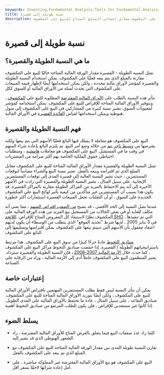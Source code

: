 ```yaml
---
keywords: Investing,Fundamental Analysis,Tools for Fundamental Analysis,Tools
title: نسبة طويلة إلى قصيرة
description: تشير نسبة الشراء إلى المدى القصير إلى مقدار بيع الورقة المالية على المكشوف مقابل إجمالي المبلغ المتاح للبيع على المكشوف.
---
```


# نسبة طويلة إلى قصيرة
## ما هي النسبة الطويلة والقصيرة؟

تمثل النسبة الطويلة - القصيرة مقدار الورقة المالية المتاحة حاليًا للبيع على المكشوف مقارنة بالمبلغ الذي يتم بيعه فعليًا على المكشوف. يمكن استخدام النسبة الطويلة والقصيرة كمؤشر لأوراق مالية محددة ، ولكن يمكن استخدامها أيضًا لإظهار قيمة المبيعات على المكشوف التي تحدث لسلة من الأوراق المالية أو للسوق ككل.

تتأثر هذه النسبة بالطلب على [الأوراق المالية المقترضة](/securitieslending) المطلوبة للبيع على [المكشوف](/shortsale) ، وبتوفير الأوراق المالية المتاحة للإقراض للبيع على المكشوف. يمكن استخدامه كمؤشر لمعنويات السوق. تشير نسبة كبيرة من المشاركين في البيع على المكشوف إلى ميول هبوطية ويمكن استخدامها لقياس [الفائدة القصيرة](/shortinterestratio) في الأوراق المالية.

## فهم النسبة الطويلة والقصيرة

البيع على المكشوف هو معاملة لا يمتلك فيها البائع فعليًا الأسهم التي يتم بيعها ولكنه يقترضها من [وسيط تاجر يتم](/broker-dealer) من خلاله وضع أمر البيع. ثم يلتزم البائع بإعادة شراء السهم في وقت ما في المستقبل. البيع على المكشوف هو معاملات [هامشية](/margin) ، ومتطلبات احتياطي حقوق الملكية الخاصة بهم أكثر صرامة من المشتريات.

تمثل النسبة الطويلة والقصيرة مقدار الأوراق المالية المتاحة للبيع على المكشوف مقابل المبلغ الذي تم اقتراضه وبيعه بالفعل. تعتبر نسبة البيع والشراء مقياساً لتوقعات المستثمرين ، حيث تشير النسبة العالية إلى قصيرة المدى إلى توقعات المستثمرين الإيجابية. على سبيل المثال ، تشير النسبة الطويلة والقصيرة التي زادت في الأشهر الأخيرة إلى أنه يتم الاحتفاظ بالمزيد من المراكز الطويلة مقارنة بالمراكز القصيرة. قد يكون هذا بسبب أن المستثمرين غير متأكدين من كيفية تأثير لوائح البيع على المكشوف الجديدة على السوق ، أو أن التقلبات تجعل المبيعات القصيرة استثمارات أكثر خطورة.

عندما تصل النسبة إلى الحد الأقصى ، قد يصبح [من الصعب اقتراض السهم](/hardtoborrowlist) ، مما يعني أنه مكلف للغاية أو في بعض الحالات من المستحيل بيع المزيد من هذه الورقة المالية على المكشوف نظرًا لاستنفاد كل المعروض المتاح للإقراض. [اللائحة SHO](/regsho) ، التي تم تنفيذها في 3 يناير 2005 ، لديها شرط "تحديد الموقع" الذي يتطلب من الوسطاء أن يكون لديهم اعتقاد معقول بأن الأسهم التي سيتم بيعها على المكشوف يمكن اقتراضها وتسليمها إلى البائع على المكشوف.

[صناديق التحوط](/hedge) عادةً جزءًا كبيرًا من سوق البيع على المكشوف. هذا مرتبط باستراتيجياتهم الطويلة / القصيرة. إذا خفضت صناديق التحوط مراكز البيع على المكشوف ، كما حدث خلال [الأزمة المالية 2007-2008](/financial-crisis) ، فإن النسبة الطويلة والقصيرة ستزداد. يعتبر المنظمون البيع على المكشوف عاملاً أدى إلى الأزمة المالية ، وزاد من الرقابة على الصناعة.

## إعتبارات خاصة

يمكن أن تتأثر النسبة ليس فقط بطلب المستثمرين المهتمين باقتراض الأوراق المالية للبيع على المكشوف ، ولكن أيضًا بتوريد الأوراق المالية المتاحة للبيع على المكشوف. صناديق التقاعد ، على سبيل المثال ، عادة ما تحتفظ بالأوراق المالية على المدى الطويل. إذا كانوا غير مستعدين للإقراض ، فلن يكون للطلب المرتفع من صناديق التحوط أهمية.

## يسلط الضوء

- كلما زاد عدد صفقات البيع فيما يتعلق بالعرض المتاح للأوراق المالية المقترضة ، زاد الشعور الهبوطي الذي قد يشير إليه.

- تقارن النسبة طويلة المدى بين مقدار الورقة المالية المتاحة للبيع على المكشوف مع المبلغ الذي تم بيعه على المكشوف بالفعل.

- البيع على المكشوف هو بيع الأوراق المالية المقترضة غير المملوكة مباشرة ، على أمل إعادة شرائها لاحقًا بسعر أقل.

